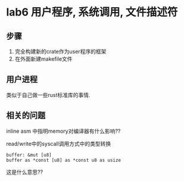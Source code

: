 # lab6 用户程序, 系统调用, 文件描述符

## 步骤
1. 完全构建新的crate作为user程序的框架
2. 在外面新建makefile文件


## 用户进程
类似于自己做一些rust标准库的事情. 


## 相关的问题

inline asm 中指明memory对编译器有什么影响??

read/write中的syscall调用方式中的类型转换
```
buffer: &mut [u8]
buffer as *const [u8] as *const u8 as usize
```
这是什么意思??